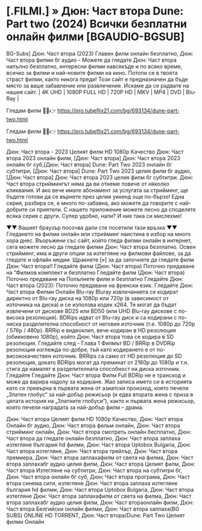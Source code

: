 # [.FILMI.] » Дюн: Част втора Dune: Part two (2024) Всички безплатни онлайн филми [BGAUDIO-BGSUB]

BG-Subs] Дюн: Част втора (2023) Главен филм онлайн безплатно, Дюн: Част втора филми бг аудио - Можете да гледате Дюн: Част втора напълно безплатно, интересни филми навсякъде и по всяко време, всичко за филми и най-новите филми на кино. Потопи се в твоята страст филми, както никога преди! Този сайт е предназначен да бъде място за ваше забавление или развлечение. Искаме да се радвате на нашия сайт.
| 4K UHD | 1080P FULL HD | 720P HD | MKV | MP4 | DVD | Blu-Ray |

Гледам филм 🔴✅👉 https://pro.tubeflix21.com/bg/693134/dune-part-two.html

Гледам филм 🔴✅👉 https://pro.tubeflix21.com/bg/693134/dune-part-two.html

Дюн: Част втора - 2023 Целият филм HD 1080p Качество
Дюн: Част втора 2023 онлайн филм, [Дюн: Част втора] Дюн: Част втора 2023 онлайн бг суб,[Дюн: Част втора] Dune: Part Two 2023 онлайн бг субтитри, [Дюн: Част втора] Dune: Part Two 2023 целия филм бг аудио, [Дюн: Част втора] Дюн: Част втора 2023 целия филм бг субтитри.
Дюн: Част втора стриймингът няма да ви отнеме повече от няколко кликвания. И ако вече имате абонамент за услугата за стрийминг, ще бъдете готови да се върнете през целия уикенд още по-бързо! Една серия, разбира се, е много по-забавна, ако можете да говорите с най-добрите си приятели. С нашето приложение можете лесно да споделяте всяка серия с други. Супер удобно, нали? И ние така си мислехме!

▼▼ Вашият браузър посочва дали сте посетили тази връзка ▼▼
Гледането на филми онлайн или стрийминг наистина е избор на много хора днес. Въоръжени със сайт, който гледа филми онлайн в интернет, сега можете лесно да гледате филми Дюн: Част втора безплатно. Освен стрийминг, има и други опции за изтегляне на филмови файлове, за да гледате и офлайн медии. Щракнете [»] за да започнете да гледате филм Дюн: Част втора!!
Гледайте филм (Дюн: Част втора) Поточно предаване на ”Филмов комплект и безплатно Гледайте филм (Дюн: Част втора) Поточно предаване на Попълнете филм и безплатно Гледайте Дюн: Част втора (2023): Поточно предаване на френски език. Гледайте Дюн: Част втора Филми Онлайн Blu-ray Bluray извличанията се кодират директно от Blu-ray диска на 1080p или 720p (в зависимост от източника на диска) и се използва кодек x264. Те могат да бъдат извлечени от дискове BD25 или BD50 (или UHD Blu-ray дискове с по-висока резолюция). BDRips идват от Blu-ray диск и са кодирани с по-ниска разделителна способност от неговия източник (т.е. 1080p до 720p / 576p / 480p). BRRip е видеоклип, вече кодиран в HD резолюция (обикновено 1080p), който Дюн: Част втора това се кодира в SD резолюция. Гледайте след - Глава 1 Филмът BD / BRRip в DVDRip резолюция изглежда по-добре, тъй като кодирането е от по-висококачествен източник. BRRips са само от HD резолюция до SD резолюция, докато BDRips могат да преминат от 2160p до 1080p и т.н. стига да намалят в разделителната способност на диска източник. Гледайте Гледайте Дюн: Част втора Филм Full BDRip не е транскод и може да варира надолу за кодиране.
Жао записа името си в историята като се превърна в първата жена от азиатски произход, която печели „Златен глобус“ за най-добър режисьор (и едва втората жена с приза в цялата история на „Златните глобуси“), както и първата жена режисьор, която печели наградата за най-добър филм – драма.

Дюн: Част втора Целият филм HD 1080p Качество,
Дюн: Част втора Онлайн бг аудио,
Дюн: Част втора фильм онлайн,
Дюн: Част втора стрийминг онлайн,
Дюн: Част втора смотреть онлайн бесплатно,
Дюн: Част втора да гледате онлайн безплатно,
Дюн: Част втора заплаха изтегляне българия hd филми,
Дюн: Част втора Uptobox Bulgaria,
Дюн: Част втора изтегляне,
Дюн: Част втора трейлър,
Дюн: Част втора премиера,
Дюн: Част втора заплахафилм от света на филма,
Дюн: Част втора заплахабг аудио целия филм,
Дюн: Част втора Целият филм,
Дюн: Част втора Изтегляне на субтитри,
Дюн: Част втора на субтитри бг,
Дюн: Част втора онлайн бг суб,
Дюн: Част втора програма,
Дюн: Част втора синема сити,
изтегляне Дюн: Част втора заплаха изтегляне българия hd филми,
Дюн: Част втора Uptobox Bulgaria,
Дюн: Част втора изтегляне
Дюн: Част втора заплахафилм от света на филма,
Дюн: Част втора заплахабг аудио целия филм,
Дюн: Част втораонлайн филм,
Дюн: Част втора Белгийски онлайн филми,
Дюн: Част втора заплаха(BG SUBS) ONLINE HD TORRENT,
Дюн: Част втора/Dune: Part Two Целият филми Онлайн
